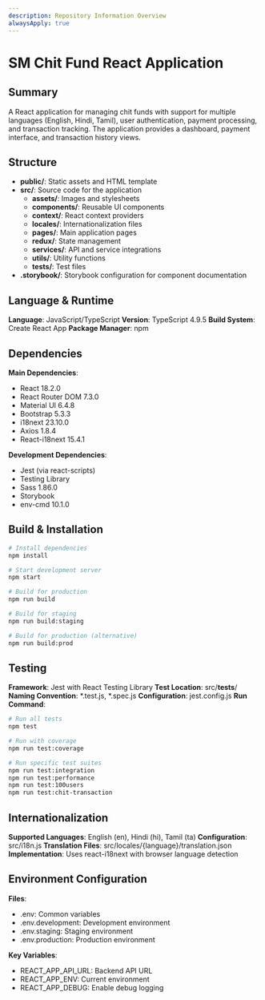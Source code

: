 ```yaml
---
description: Repository Information Overview
alwaysApply: true
---
```


# SM Chit Fund React Application

## Summary
A React application for managing chit funds with support for multiple languages (English, Hindi, Tamil), user authentication, payment processing, and transaction tracking. The application provides a dashboard, payment interface, and transaction history views.

## Structure
- **public/**: Static assets and HTML template
- **src/**: Source code for the application
  - **assets/**: Images and stylesheets
  - **components/**: Reusable UI components
  - **context/**: React context providers
  - **locales/**: Internationalization files
  - **pages/**: Main application pages
  - **redux/**: State management
  - **services/**: API and service integrations
  - **utils/**: Utility functions
  - **__tests__/**: Test files
- **.storybook/**: Storybook configuration for component documentation

## Language & Runtime
**Language**: JavaScript/TypeScript
**Version**: TypeScript 4.9.5
**Build System**: Create React App
**Package Manager**: npm

## Dependencies
**Main Dependencies**:
- React 18.2.0
- React Router DOM 7.3.0
- Material UI 6.4.8
- Bootstrap 5.3.3
- i18next 23.10.0
- Axios 1.8.4
- React-i18next 15.4.1

**Development Dependencies**:
- Jest (via react-scripts)
- Testing Library
- Sass 1.86.0
- Storybook
- env-cmd 10.1.0

## Build & Installation
```bash
# Install dependencies
npm install

# Start development server
npm start

# Build for production
npm run build

# Build for staging
npm run build:staging

# Build for production (alternative)
npm run build:prod
```

## Testing
**Framework**: Jest with React Testing Library
**Test Location**: src/__tests__/
**Naming Convention**: *.test.js, *.spec.js
**Configuration**: jest.config.js
**Run Command**:
```bash
# Run all tests
npm test

# Run with coverage
npm run test:coverage

# Run specific test suites
npm run test:integration
npm run test:performance
npm run test:100users
npm run test:chit-transaction
```

## Internationalization
**Supported Languages**: English (en), Hindi (hi), Tamil (ta)
**Configuration**: src/i18n.js
**Translation Files**: src/locales/{language}/translation.json
**Implementation**: Uses react-i18next with browser language detection

## Environment Configuration
**Files**:
- .env: Common variables
- .env.development: Development environment
- .env.staging: Staging environment
- .env.production: Production environment

**Key Variables**:
- REACT_APP_API_URL: Backend API URL
- REACT_APP_ENV: Current environment
- REACT_APP_DEBUG: Enable debug logging